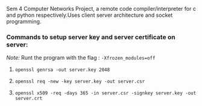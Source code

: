 Sem 4 Computer Networks Project, a remote code compiler/interpreter for c and python respectively.Uses client server architecture and socket programming.

### Commands to setup server key and server certificate on server:

_Note:_ Runt the program with the flag : `-Xfrozen_modules=off`

1. `openssl genrsa -out server.key 2048`

2. `openssl req -new -key server.key -out server.csr`

3. `openssl x509 -req -days 365 -in server.csr -signkey server.key -out server.crt`
